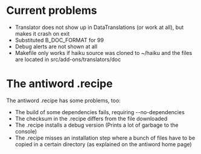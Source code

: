 # Current problems

* Translator does not show up in DataTranslations (or work at all), but makes it crash on exit
* Substituted B_DOC_FORMAT for 99
* Debug alerts are not shown at all
* Makefile only works if haiku source was cloned to ~/haiku and the files are located in src/add-ons/translators/doc

# The antiword .recipe

The antiword .recipe has some problems, too:
* The build of some dependencies fails, requiring --no-dependencies
* The checksum in the .recipe differs from the file downloaded
* The .recipe installs a debug version (Prints a lot of garbage to the console)
* The .recipe misses an installation step where a bunch of files have to be copied in a certain directory (as explained on the antiword home page)
